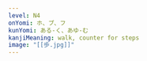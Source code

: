 ```yaml
---
level: N4
onYomi: ホ、ブ、フ
kunYomi: ある-く、あゆ-む
kanjiMeaning: walk, counter for steps
image: "[[歩.jpg]]"
---
```

